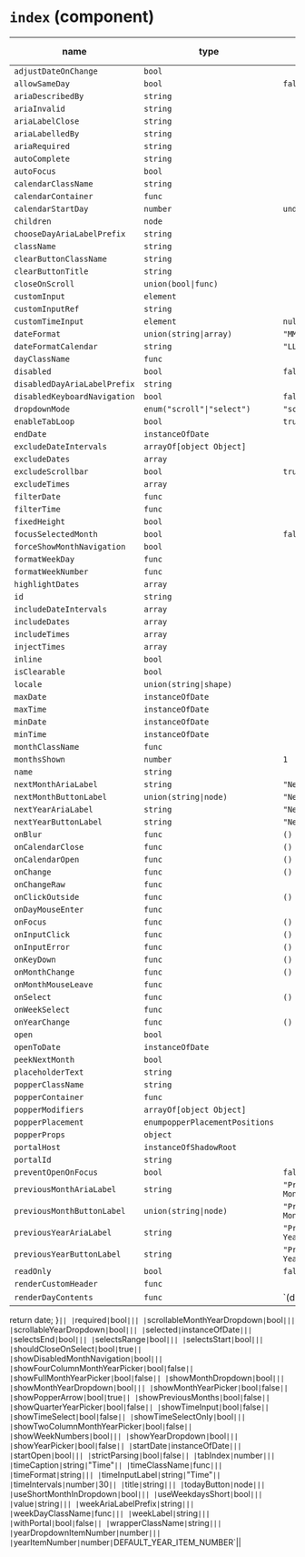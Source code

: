 # `index` (component)

| name                         | type                           | default value      | description |
| ---------------------------- | ------------------------------ | ------------------ | ----------- |
| `adjustDateOnChange`         | `bool`                         |                    |             |
| `allowSameDay`               | `bool`                         | `false`            |             |
| `ariaDescribedBy`            | `string`                       |                    |             |
| `ariaInvalid`                | `string`                       |                    |             |
| `ariaLabelClose`             | `string`                       |                    |             |
| `ariaLabelledBy`             | `string`                       |                    |             |
| `ariaRequired`               | `string`                       |                    |             |
| `autoComplete`               | `string`                       |                    |             |
| `autoFocus`                  | `bool`                         |                    |             |
| `calendarClassName`          | `string`                       |                    |             |
| `calendarContainer`          | `func`                         |                    |             |
| `calendarStartDay`           | `number`                       | `undefined`        |             |
| `children`                   | `node`                         |                    |             |
| `chooseDayAriaLabelPrefix`   | `string`                       |                    |             |
| `className`                  | `string`                       |                    |             |
| `clearButtonClassName`       | `string`                       |                    |             |
| `clearButtonTitle`           | `string`                       |                    |             |
| `closeOnScroll`              | `union(bool\|func)`            |                    |             |
| `customInput`                | `element`                      |                    |             |
| `customInputRef`             | `string`                       |                    |             |
| `customTimeInput`            | `element`                      | `null`             |             |
| `dateFormat`                 | `union(string\|array)`         | `"MM/dd/yyyy"`     |             |
| `dateFormatCalendar`         | `string`                       | `"LLLL yyyy"`      |             |
| `dayClassName`               | `func`                         |                    |             |
| `disabled`                   | `bool`                         | `false`            |             |
| `disabledDayAriaLabelPrefix` | `string`                       |                    |             |
| `disabledKeyboardNavigation` | `bool`                         | `false`            |             |
| `dropdownMode`               | `enum("scroll"\|"select")`     | `"scroll"`         |             |
| `enableTabLoop`              | `bool`                         | `true`             |             |
| `endDate`                    | `instanceOfDate`               |                    |             |
| `excludeDateIntervals`       | `arrayOf[object Object]`       |                    |             |
| `excludeDates`               | `array`                        |                    |             |
| `excludeScrollbar`           | `bool`                         | `true`             |             |
| `excludeTimes`               | `array`                        |                    |             |
| `filterDate`                 | `func`                         |                    |             |
| `filterTime`                 | `func`                         |                    |             |
| `fixedHeight`                | `bool`                         |                    |             |
| `focusSelectedMonth`         | `bool`                         | `false`            |             |
| `forceShowMonthNavigation`   | `bool`                         |                    |             |
| `formatWeekDay`              | `func`                         |                    |             |
| `formatWeekNumber`           | `func`                         |                    |             |
| `highlightDates`             | `array`                        |                    |             |
| `id`                         | `string`                       |                    |             |
| `includeDateIntervals`       | `array`                        |                    |             |
| `includeDates`               | `array`                        |                    |             |
| `includeTimes`               | `array`                        |                    |             |
| `injectTimes`                | `array`                        |                    |             |
| `inline`                     | `bool`                         |                    |             |
| `isClearable`                | `bool`                         |                    |             |
| `locale`                     | `union(string\|shape)`         |                    |             |
| `maxDate`                    | `instanceOfDate`               |                    |             |
| `maxTime`                    | `instanceOfDate`               |                    |             |
| `minDate`                    | `instanceOfDate`               |                    |             |
| `minTime`                    | `instanceOfDate`               |                    |             |
| `monthClassName`             | `func`                         |                    |             |
| `monthsShown`                | `number`                       | `1`                |             |
| `name`                       | `string`                       |                    |             |
| `nextMonthAriaLabel`         | `string`                       | `"Next Month"`     |             |
| `nextMonthButtonLabel`       | `union(string\|node)`          | `"Next Month"`     |             |
| `nextYearAriaLabel`          | `string`                       | `"Next Year"`      |             |
| `nextYearButtonLabel`        | `string`                       | `"Next Year"`      |             |
| `onBlur`                     | `func`                         | `() {}`            |             |
| `onCalendarClose`            | `func`                         | `() {}`            |             |
| `onCalendarOpen`             | `func`                         | `() {}`            |             |
| `onChange`                   | `func`                         | `() {}`            |             |
| `onChangeRaw`                | `func`                         |                    |             |
| `onClickOutside`             | `func`                         | `() {}`            |             |
| `onDayMouseEnter`            | `func`                         |                    |             |
| `onFocus`                    | `func`                         | `() {}`            |             |
| `onInputClick`               | `func`                         | `() {}`            |             |
| `onInputError`               | `func`                         | `() {}`            |             |
| `onKeyDown`                  | `func`                         | `() {}`            |             |
| `onMonthChange`              | `func`                         | `() {}`            |             |
| `onMonthMouseLeave`          | `func`                         |                    |             |
| `onSelect`                   | `func`                         | `() {}`            |             |
| `onWeekSelect`               | `func`                         |                    |             |
| `onYearChange`               | `func`                         | `() {}`            |             |
| `open`                       | `bool`                         |                    |             |
| `openToDate`                 | `instanceOfDate`               |                    |             |
| `peekNextMonth`              | `bool`                         |                    |             |
| `placeholderText`            | `string`                       |                    |             |
| `popperClassName`            | `string`                       |                    |             |
| `popperContainer`            | `func`                         |                    |             |
| `popperModifiers`            | `arrayOf[object Object]`       |                    |             |
| `popperPlacement`            | `enumpopperPlacementPositions` |                    |             |
| `popperProps`                | `object`                       |                    |             |
| `portalHost`                 | `instanceOfShadowRoot`         |                    |             |
| `portalId`                   | `string`                       |                    |             |
| `preventOpenOnFocus`         | `bool`                         | `false`            |             |
| `previousMonthAriaLabel`     | `string`                       | `"Previous Month"` |             |
| `previousMonthButtonLabel`   | `union(string\|node)`          | `"Previous Month"` |             |
| `previousYearAriaLabel`      | `string`                       | `"Previous Year"`  |             |
| `previousYearButtonLabel`    | `string`                       | `"Previous Year"`  |             |
| `readOnly`                   | `bool`                         | `false`            |             |
| `renderCustomHeader`         | `func`                         |                    |             |
| `renderDayContents`          | `func`                         | `(date) {          |

return date;
}`|| |`required`|`bool`||| |`scrollableMonthYearDropdown`|`bool`||| |`scrollableYearDropdown`|`bool`||| |`selected`|`instanceOfDate`||| |`selectsEnd`|`bool`||| |`selectsRange`|`bool`||| |`selectsStart`|`bool`||| |`shouldCloseOnSelect`|`bool`|`true`|| |`showDisabledMonthNavigation`|`bool`||| |`showFourColumnMonthYearPicker`|`bool`|`false`|| |`showFullMonthYearPicker`|`bool`|`false`|| |`showMonthDropdown`|`bool`||| |`showMonthYearDropdown`|`bool`||| |`showMonthYearPicker`|`bool`|`false`|| |`showPopperArrow`|`bool`|`true`|| |`showPreviousMonths`|`bool`|`false`|| |`showQuarterYearPicker`|`bool`|`false`|| |`showTimeInput`|`bool`|`false`|| |`showTimeSelect`|`bool`|`false`|| |`showTimeSelectOnly`|`bool`||| |`showTwoColumnMonthYearPicker`|`bool`|`false`|| |`showWeekNumbers`|`bool`||| |`showYearDropdown`|`bool`||| |`showYearPicker`|`bool`|`false`|| |`startDate`|`instanceOfDate`||| |`startOpen`|`bool`||| |`strictParsing`|`bool`|`false`|| |`tabIndex`|`number`||| |`timeCaption`|`string`|`"Time"`|| |`timeClassName`|`func`||| |`timeFormat`|`string`||| |`timeInputLabel`|`string`|`"Time"`|| |`timeIntervals`|`number`|`30`|| |`title`|`string`||| |`todayButton`|`node`||| |`useShortMonthInDropdown`|`bool`||| |`useWeekdaysShort`|`bool`||| |`value`|`string`||| |`weekAriaLabelPrefix`|`string`||| |`weekDayClassName`|`func`||| |`weekLabel`|`string`||| |`withPortal`|`bool`|`false`|| |`wrapperClassName`|`string`||| |`yearDropdownItemNumber`|`number`||| |`yearItemNumber`|`number`|`DEFAULT_YEAR_ITEM_NUMBER`||
